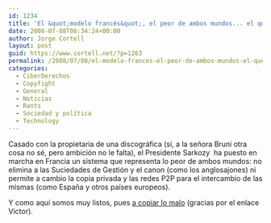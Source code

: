 ```yaml
---
id: 1234
title: 'El &quot;modelo francés&quot;, el peor de ambos mundos... el que queremos copiar'
date: 2008-07-08T06:34:24+00:00
author: Jorge Cortell
layout: post
guid: https://www.cortell.net/?p=1263
permalink: /2008/07/08/el-modelo-frances-el-peor-de-ambos-mundos-el-que-queremos-copiar/
categories:
  - CiberDerechos
  - Copyfight
  - General
  - Noticias
  - Rants
  - Sociedad y polí­tica
  - Technology
---
```

Casado con la propietaria de una discográfica (sí, a la señora Bruni otra cosa no sé, pero ambición no le falta), el Presidente Sarkozy  ha puesto en marcha en Francia un sistema que representa lo peor de ambos mundos: no elimina a las Suciedades de Gestión y el canon (como los anglosajones) ni permite a cambio la copia privada y las redes P2P para el intercambio de las mismas (como España y otros países europeos).

Y como aquí somos muy listos, pues <a title="España estudia incorporar el &quot;modelo francés&quot;" href="https://www.adslzone.net/article2131-el-gobierno-estudia-el-modelo-frances-para-aplicar-medidas-similares-contra-el-p2p.html" target="_blank">a copiar lo malo</a> (gracias por el enlace Victor).